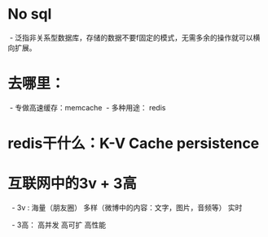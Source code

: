 # No sql
  - 泛指非关系型数据库，存储的数据不要f固定的模式，无需多余的操作就可以横向扩展。
# 去哪里：
  - 专做高速缓存：memcache
  - 多种用途： redis
# redis干什么：K-V Cache persistence

# 互联网中的3v + 3高
   - 3v : 海量（朋友圈） 多样（微博中的内容：文字，图片，音频等） 实时
   
   - 3高： 高并发 高可扩 高性能

